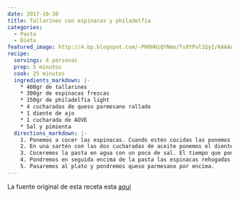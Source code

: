 ```yaml
---
date: 2017-10-30
title: Tallarines con espinacas y philadelfia
categories:
  - Pasta
  - Dieta
featured_image: http://4.bp.blogspot.com/-PHOHHiQYNmo/Tv8YPol1QyI/AAAAAAAAA20/SW5r_Srol4c/s400/DSCN0061.JPG
recipe:
  servings: 4 personas
  prep: 5 minutos
  cook: 25 minutos
  ingredients_markdown: |-
    * 400gr de tallarines
    * 300gr de espinacas frescas
    * 150gr de philadelfia light
    * 4 cucharadas de queso parmesano rallado
    * 1 diente de ajo
    * 1 cucharada de AOVE
    * Sal y pimienta
  directions_markdown: |-
    1. Ponemos a cocer las espinacas. Cuando estén cocidas las ponemos en un colador y les sacamos el máximo de agua.
    2. En una sartén con las dos cucharadas de aceite ponemos el diente de ajo picado y cuando esté dorado añadimos las espinacas, un pellizco de sal y pimienta recién molida. Salteamos todo bien durante unos 5 minutos. Reservaremos.
    3. Coceremos la pasta en agua con un poco de sal. El tiempo que ponga en el paquete . Pasaremos a un colador cuando esté cocida y volveremos a poner en la cacerola.
    4. Pondremos en seguida encima de la pasta las espinacas rehogadas y el queso philadelfia. Moveremos todo hasta incorporarlo bien.
    5. Pasaremos al plato y pondremos queso parmesano por encima.
---
```

La fuente original de esta receta esta [aquí](http://milrecetas-milrecuerdos.blogspot.com.es/2011/12/nidos-de-pasta-con-espinacas-y.html)